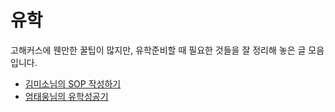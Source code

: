 유학
===

고해커스에 웬만한 꿀팁이 많지만, 유학준비할 때 필요한 것들을 잘 정리해 놓은 글 모음입니다.

* [김미소님의 SOP 작성하기](https://www.facebook.com/mkim09/posts/1419982941364403)
* [엄태웅님의 유학성공기](http://gradschoolstory.net/terry/%EB%82%98%EC%9D%98-%EC%9C%A0%ED%95%99%EB%8F%84%EC%A0%84-%EC%9D%B4%EC%95%BC%EA%B8%B0/)

